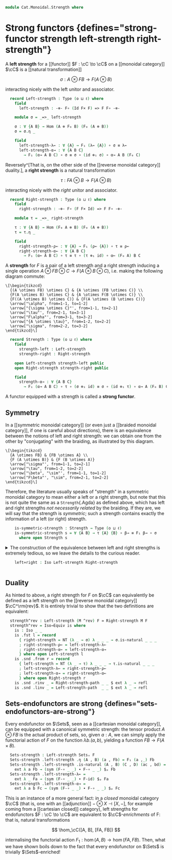 <!--
```agda
open import 1Lab.Reflection.Record

open import Cat.Monoidal.Instances.Cartesian
open import Cat.Functor.Naturality
open import Cat.Instances.Product
open import Cat.Monoidal.Braided
open import Cat.Monoidal.Reverse
open import Cat.Functor.Compose
open import Cat.Monoidal.Base
open import Cat.Functor.Base
open import Cat.Prelude

import Cat.Functor.Reasoning
import Cat.Reasoning

open _=>_
```
-->

```agda
module Cat.Monoidal.Strength where
```

# Strong functors {defines="strong-functor strength left-strength right-strength"}

<!--
```agda
module _
  {o ℓ} {C : Precategory o ℓ}
  (Cᵐ : Monoidal-category C)
  (F : Functor C C)
  where
  open Cat.Reasoning C
  open Monoidal-category Cᵐ
  open Functor F
  private module F = Cat.Functor.Reasoning F
```
-->

A **left strength** for a [[functor]] $F : \cC \to \cC$ on a [[monoidal
category]] $\cC$ is a [[natural transformation]]

$$
\sigma : A \otimes FB \to F (A \otimes B)
$$

interacting nicely with the left unitor and associator.

```agda
  record Left-strength : Type (o ⊔ ℓ) where
    field
      left-strength : -⊗- F∘ (Id F× F) => F F∘ -⊗-

    module σ = _=>_ left-strength

    σ : ∀ {A B} → Hom (A ⊗ F₀ B) (F₀ (A ⊗ B))
    σ = σ.η _

    field
      left-strength-λ← : ∀ {A} → F₁ (λ← {A}) ∘ σ ≡ λ←
      left-strength-α→ : ∀ {A B C}
        → F₁ (α→ A B C) ∘ σ ≡ σ ∘ (id ⊗₁ σ) ∘ α→ A B (F₀ C)
```

Reversely^[That is, on the other side of the [[reverse monoidal
category]] duality.], a **right strength** is a natural transformation

$$
\tau : FA \otimes B \to F (A \otimes B)
$$

interacting nicely with the *right* unitor and associator.

```agda
  record Right-strength : Type (o ⊔ ℓ) where
    field
      right-strength : -⊗- F∘ (F F× Id) => F F∘ -⊗-

    module τ = _=>_ right-strength

    τ : ∀ {A B} → Hom (F₀ A ⊗ B) (F₀ (A ⊗ B))
    τ = τ.η _

    field
      right-strength-ρ← : ∀ {A} → F₁ (ρ← {A}) ∘ τ ≡ ρ←
      right-strength-α← : ∀ {A B C}
        → F₁ (α← A B C) ∘ τ ≡ τ ∘ (τ ⊗₁ id) ∘ α← (F₀ A) B C
```

<!--
```agda
    right-strength-α→ : ∀ {A B C} → τ ∘ α→ (F₀ A) B C ≡ F₁ (α→ A B C) ∘ τ ∘ (τ ⊗₁ id)
    right-strength-α→ = sym $ swizzle
      (sym (right-strength-α← ∙ assoc _ _ _))
      (α≅ .invr)
      (F.F-map-iso α≅ .invl)
```
-->

A **strength** for $F$ is a pair of a left strength and a right strength
inducing a single operation $A \otimes FB \otimes C \to F (A \otimes
B \otimes C)$, i.e. making the following diagram commute:

~~~{.quiver}
\[\begin{tikzcd}
  {(A \otimes FB) \otimes C} & {A \otimes (FB \otimes C)} \\
  {F(A \otimes B) \otimes C} & {A \otimes F(B \otimes C)} \\
  {F((A \otimes B) \otimes C)} & {F(A \otimes (B \otimes C))}
  \arrow["\alpha", from=1-1, to=1-2]
  \arrow["{\sigma \otimes C}"', from=1-1, to=2-1]
  \arrow["\tau"', from=2-1, to=3-1]
  \arrow["F\alpha"', from=3-1, to=3-2]
  \arrow["{A \otimes \tau}", from=1-2, to=2-2]
  \arrow["\sigma", from=2-2, to=3-2]
\end{tikzcd}\]
~~~

```agda
  record Strength : Type (o ⊔ ℓ) where
    field
      strength-left : Left-strength
      strength-right : Right-strength

    open Left-strength strength-left public
    open Right-strength strength-right public

    field
      strength-α→ : ∀ {A B C}
        → F₁ (α→ A B C) ∘ τ ∘ (σ ⊗₁ id) ≡ σ ∘ (id ⊗₁ τ) ∘ α→ A (F₀ B) C
```

A functor equipped with a strength is called a **strong functor**.

<!--
```agda
  private unquoteDecl left-eqv = declare-record-iso left-eqv (quote Left-strength)
  Left-strength-path
    : ∀ {a b} → a .Left-strength.left-strength ≡ b .Left-strength.left-strength
    → a ≡ b
  Left-strength-path p = Iso.injective left-eqv (Σ-prop-path (λ _ → hlevel 1) p)

  private unquoteDecl right-eqv = declare-record-iso right-eqv (quote Right-strength)
  Right-strength-path
    : ∀ {a b} → a .Right-strength.right-strength ≡ b .Right-strength.right-strength
    → a ≡ b
  Right-strength-path p = Iso.injective right-eqv (Σ-prop-path (λ _ → hlevel 1) p)
```
-->

## Symmetry

<!--
```agda
  module _ (Cᵇ : Braided-monoidal Cᵐ) where
    open Braided Cᵐ Cᵇ
    open is-iso
```
-->

In a [[symmetric monoidal category]] (or even just a [[braided monoidal
category]], if one is careful about directions), there is an equivalence
between the notions of left and right strength: we can obtain one from
the other by "conjugating" with the braiding, as illustrated by this
diagram.

~~~{.quiver}
\[\begin{tikzcd}
  {A \otimes FB} & {FB \otimes A} \\
  {F (A \otimes B)} & {F (B \otimes A)}
  \arrow["\sigma"', from=1-1, to=2-1]
  \arrow["\tau", from=1-2, to=2-2]
  \arrow["\beta", "\sim"', from=1-1, to=1-2]
  \arrow["F\beta"', "\sim", from=2-1, to=2-2]
\end{tikzcd}\]
~~~

Therefore, the literature usually speaks of "strength" in a symmetric
monoidal category to mean either a left or a right strength, but note
that this is not quite the same as a `Strength`{.Agda} as defined above,
which has left and right strengths *not necessarily related* by the
braiding. If they are, we will say that the strength is *symmetric*;
such a strength contains exactly the information of a left (or right)
strength.

```agda
    is-symmetric-strength : Strength → Type (o ⊔ ℓ)
    is-symmetric-strength s = ∀ {A B} → τ {A} {B} ∘ β→ ≡ F₁ β→ ∘ σ
      where open Strength s
```

<details>
<summary>
The construction of the equivalence between left and right strengths
is extremely tedious, so we leave the details to the curious reader.

```agda
    left≃right : Iso Left-strength Right-strength
```

</summary>

```agda
    left≃right .fst l = r where
      open Left-strength l
      open Right-strength
      r : Right-strength
      r .right-strength .η _ = F₁ β→ ∘ σ ∘ β←
      r .right-strength .is-natural _ _ (f , g) =
        (F₁ β→ ∘ σ ∘ β←) ∘ (F₁ f ⊗₁ g) ≡⟨ pullr (pullr (β←.is-natural _ _ _)) ⟩
        F₁ β→ ∘ σ ∘ (g ⊗₁ F₁ f) ∘ β←   ≡⟨ refl⟩∘⟨ extendl (σ.is-natural _ _ _) ⟩
        F₁ β→ ∘ F₁ (g ⊗₁ f) ∘ σ ∘ β←   ≡⟨ F.extendl (β→.is-natural _ _ _) ⟩
        F₁ (f ⊗₁ g) ∘ F₁ β→ ∘ σ ∘ β←   ∎
      r .right-strength-ρ← =
        F₁ ρ← ∘ F₁ β→ ∘ σ ∘ β← ≡⟨ F.pulll ρ←-β→ ⟩
        F₁ λ← ∘ σ ∘ β←         ≡⟨ pulll left-strength-λ← ⟩
        λ← ∘ β←                ≡⟨ λ←-β← ⟩
        ρ←                     ∎
      r .right-strength-α← =
        F₁ (α← _ _ _) ∘ F₁ β→ ∘ σ ∘ β←                                       ≡⟨ refl⟩∘⟨ refl⟩∘⟨ pushl3 (sym (lswizzle (σ.is-natural _ _ _) (F.annihilate (◀.annihilate (β≅ .invl))))) ⟩
        F₁ (α← _ _ _) ∘ F₁ β→ ∘ F₁ (β→ ⊗₁ id) ∘ σ ∘ (β← ⊗₁ ⌜ F₁ id ⌝) ∘ β←   ≡⟨ ap! F-id ⟩
        F₁ (α← _ _ _) ∘ F₁ β→ ∘ F₁ (β→ ⊗₁ id) ∘ σ ∘ (β← ⊗₁ id) ∘ β←          ≡⟨ F.extendl3 (sym β→-id⊗β→-α→) ⟩
        F₁ β→ ∘ F₁ (id ⊗₁ β→) ∘ F₁ (α→ _ _ _) ∘ σ ∘ (β← ⊗₁ id) ∘ β←          ≡⟨ refl⟩∘⟨ refl⟩∘⟨ pulll left-strength-α→ ⟩
        F₁ β→ ∘ F₁ (id ⊗₁ β→) ∘ (σ ∘ (id ⊗₁ σ) ∘ α→ _ _ _) ∘ (β← ⊗₁ id) ∘ β← ≡⟨ refl⟩∘⟨ refl⟩∘⟨ pullr (pullr refl) ⟩
        F₁ β→ ∘ F₁ (id ⊗₁ β→) ∘ σ ∘ (id ⊗₁ σ) ∘ α→ _ _ _ ∘ (β← ⊗₁ id) ∘ β←   ≡⟨ refl⟩∘⟨ pushr (pushr (refl⟩∘⟨ sym β←-β←⊗id-α←)) ⟩
        F₁ β→ ∘ (F₁ (id ⊗₁ β→) ∘ σ ∘ (id ⊗₁ σ)) ∘ β← ∘ (β← ⊗₁ id) ∘ α← _ _ _ ≡˘⟨ refl⟩∘⟨ pulll (▶.shufflel (σ.is-natural _ _ _)) ⟩
        F₁ β→ ∘ σ ∘ (id ⊗₁ (F₁ β→ ∘ σ)) ∘ β← ∘ (β← ⊗₁ id) ∘ α← _ _ _         ≡⟨ pushr (pushr (extendl (sym (β←.is-natural _ _ _)))) ⟩
        (F₁ β→ ∘ σ ∘ β←) ∘ ((F₁ β→ ∘ σ) ⊗₁ id) ∘ (β← ⊗₁ id) ∘ α← _ _ _       ≡⟨ refl⟩∘⟨ ◀.pulll (sym (assoc _ _ _)) ⟩
        (F₁ β→ ∘ σ ∘ β←) ∘ ((F₁ β→ ∘ σ ∘ β←) ⊗₁ id) ∘ α← _ _ _               ∎
    left≃right .snd .from r = l where
      open Right-strength r
      open Left-strength
      l : Left-strength
      l .left-strength .η _ = F₁ β← ∘ τ ∘ β→
      l .left-strength .is-natural _ _ (f , g) =
        (F₁ β← ∘ τ ∘ β→) ∘ (f ⊗₁ F₁ g) ≡⟨ pullr (pullr (β→.is-natural _ _ _)) ⟩
        F₁ β← ∘ τ ∘ (F₁ g ⊗₁ f) ∘ β→   ≡⟨ refl⟩∘⟨ extendl (τ.is-natural _ _ _) ⟩
        F₁ β← ∘ F₁ (g ⊗₁ f) ∘ τ ∘ β→   ≡⟨ F.extendl (β←.is-natural _ _ _) ⟩
        F₁ (f ⊗₁ g) ∘ F₁ β← ∘ τ ∘ β→   ∎
      l .left-strength-λ← =
        F₁ λ← ∘ F₁ β← ∘ τ ∘ β→ ≡⟨ F.pulll λ←-β← ⟩
        F₁ ρ← ∘ τ ∘ β→         ≡⟨ pulll right-strength-ρ← ⟩
        ρ← ∘ β→                ≡⟨ ρ←-β→ ⟩
        λ←                     ∎
      l .left-strength-α→ =
        F₁ (α→ _ _ _) ∘ F₁ β← ∘ τ ∘ β→                                       ≡⟨ refl⟩∘⟨ refl⟩∘⟨ pushl3 (sym (lswizzle (τ.is-natural _ _ _) (F.annihilate (▶.annihilate (β≅ .invr))))) ⟩
        F₁ (α→ _ _ _) ∘ F₁ β← ∘ F₁ (id ⊗₁ β←) ∘ τ ∘ (⌜ F₁ id ⌝ ⊗₁ β→) ∘ β→   ≡⟨ ap! F-id ⟩
        F₁ (α→ _ _ _) ∘ F₁ β← ∘ F₁ (id ⊗₁ β←) ∘ τ ∘ (id ⊗₁ β→) ∘ β→          ≡⟨ F.extendl3 ((refl⟩∘⟨ β←.is-natural _ _ _) ∙ sym β←-β←⊗id-α←) ⟩
        F₁ β← ∘ F₁ (β← ⊗₁ id) ∘ F₁ (α← _ _ _) ∘ τ ∘ (id ⊗₁ β→) ∘ β→          ≡⟨ refl⟩∘⟨ refl⟩∘⟨ pulll right-strength-α← ⟩
        F₁ β← ∘ F₁ (β← ⊗₁ id) ∘ (τ ∘ (τ ⊗₁ id) ∘ α← _ _ _) ∘ (id ⊗₁ β→) ∘ β→ ≡⟨ refl⟩∘⟨ refl⟩∘⟨ pullr (pullr refl) ⟩
        F₁ β← ∘ F₁ (β← ⊗₁ id) ∘ τ ∘ (τ ⊗₁ id) ∘ α← _ _ _ ∘ (id ⊗₁ β→) ∘ β→   ≡⟨ refl⟩∘⟨ pushr (pushr (refl⟩∘⟨ ((refl⟩∘⟨ sym (β→.is-natural _ _ _)) ∙ sym β→-id⊗β→-α→))) ⟩
        F₁ β← ∘ (F₁ (β← ⊗₁ id) ∘ τ ∘ (τ ⊗₁ id)) ∘ β→ ∘ (id ⊗₁ β→) ∘ α→ _ _ _ ≡˘⟨ refl⟩∘⟨ pulll (◀.shufflel (τ.is-natural _ _ _)) ⟩
        F₁ β← ∘ τ ∘ ((F₁ β← ∘ τ) ⊗₁ id) ∘ β→ ∘ (id ⊗₁ β→) ∘ α→ _ _ _         ≡⟨ pushr (pushr (extendl (sym (β→.is-natural _ _ _)))) ⟩
        (F₁ β← ∘ τ ∘ β→) ∘ (id ⊗₁ (F₁ β← ∘ τ)) ∘ (id ⊗₁ β→) ∘ α→ _ _ _       ≡⟨ refl⟩∘⟨ ▶.pulll (sym (assoc _ _ _)) ⟩
        (F₁ β← ∘ τ ∘ β→) ∘ (id ⊗₁ (F₁ β← ∘ τ ∘ β→)) ∘ α→ _ _ _               ∎
    left≃right .snd .rinv r = Right-strength-path $ ext λ (A , B) →
      F₁ β→ ∘ (F₁ β← ∘ τ ∘ β→) ∘ β← ≡⟨ extendl (F.cancell (β≅ .invl)) ⟩
      τ ∘ β→ ∘ β←                   ≡⟨ elimr (β≅ .invl) ⟩
      τ                             ∎
      where open Right-strength r
    left≃right .snd .linv l = Left-strength-path $ ext λ (A , B) →
      F₁ β← ∘ (F₁ β→ ∘ σ ∘ β←) ∘ β→ ≡⟨ extendl (F.cancell (β≅ .invr)) ⟩
      σ ∘ β← ∘ β→                   ≡⟨ elimr (β≅ .invr) ⟩
      σ                             ∎
      where open Left-strength l
```
</details>

## Duality

As hinted to above, a right strength for $F$ on $\cC$ can equivalently
be defined as a left strength on the [[reverse monoidal category]]
$\cC^\rm{rev}$. It is entirely trivial to show that the two definitions
are equivalent:

<!--
```agda
module _ {o ℓ} {C : Precategory o ℓ}
  (M : Monoidal-category C) (F : Functor C C)
  where
  open is-iso
```
-->

```agda
  strength^rev : Left-strength (M ^rev) F ≃ Right-strength M F
  strength^rev = Iso→Equiv is where
    is : Iso _ _
    is .fst l = record
      { right-strength = NT (λ _ → σ) λ _ _ _ → σ.is-natural _ _ _
      ; right-strength-ρ← = left-strength-λ←
      ; right-strength-α← = left-strength-α→
      } where open Left-strength l
    is .snd .from r = record
      { left-strength = NT (λ _ → τ) λ _ _ _ → τ.is-natural _ _ _
      ; left-strength-λ← = right-strength-ρ←
      ; left-strength-α→ = right-strength-α←
      } where open Right-strength r
    is .snd .rinv _ = Right-strength-path _ _ $ ext λ _ → refl
    is .snd .linv _ = Left-strength-path  _ _ $ ext λ _ → refl
```

## Sets-endofunctors are strong {defines="sets-endofunctors-are-strong"}

<!--
```agda
module _ {ℓ} (F : Functor (Sets ℓ) (Sets ℓ)) where
  open Functor F
  open Left-strength
```
-->

Every endofunctor on $\Sets$, seen as a [[cartesian monoidal category]],
can be equipped with a canonical symmetric strength: the tensor product
$A \otimes FB$ is the actual product of sets, so, given $a : A$, we can
simply apply the functorial action of $F$ on the function $\lambda b.
(a, b)$, yielding a function $FB \to F(A \times B)$.

```agda
  Sets-strength : Left-strength Setsₓ F
  Sets-strength .left-strength .η (A , B) (a , Fb) = F₁ (a ,_) Fb
  Sets-strength .left-strength .is-natural (A , B) (C , D) (ac , bd) =
    ext λ a Fb → (sym (F-∘ _ _) ∙ F-∘ _ _) $ₚ Fb
  Sets-strength .left-strength-λ← =
    ext λ _ Fa → (sym (F-∘ _ _) ∙ F-id) $ₚ Fa
  Sets-strength .left-strength-α→ =
    ext λ a b Fc → (sym (F-∘ _ _) ∙ F-∘ _ _) $ₚ Fc
```

This is an instance of a more general fact: in a *closed*
monoidal category $\cC$ (that is, one with an [[adjunction]] $- \otimes
X \dashv [X, -]$, for example coming from a [[cartesian closed]] category),
left strengths for endofunctors $F : \cC \to \cC$ are equivalent to
$\cC$-*enrichments* of F: that is, natural transformations

$$
\hom_\cC([A, B], [FA, FB])
$$

internalising the functorial action $F_1 : \hom(A, B) \to \hom(FA, FB)$.
Then, what we have shown boils down to the fact that every endofunctor
on $\Sets$ is trivially $\Sets$-enriched!
